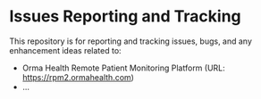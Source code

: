 # Issues Reporting and Tracking

This repository is for reporting and tracking issues, bugs, and any enhancement ideas related to:

- Orma Health Remote Patient Monitoring Platform (URL: https://rpm2.ormahealth.com)
- ...
